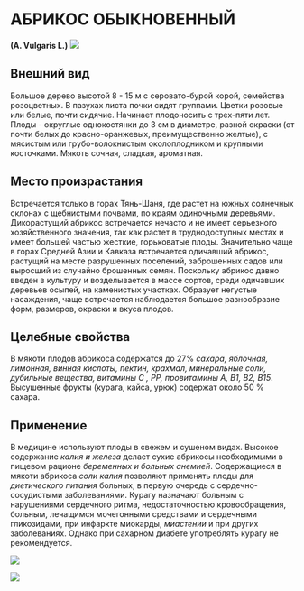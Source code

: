 # АБРИКОС ОБЫКНОВЕННЫЙ
**(A. Vulgaris L.)**
![](abrikos3.gif)

## Внешний вид
Большое дерево высотой 8 - 15 м с серовато-бурой корой, семейства розоцветных. В пазухах листа почки сидят группами. Цветки розовые или белые, почти сидячие. Начинает плодоносить с трех-пяти лет. Плоды - округлые однокостянки до 3 см в диаметре, разной окраски (от почти белых до красно-оранжевых, преимущественно желтые), с мясистым или грубо-волокнистым околоплодником и крупными косточками. Мякоть сочная, сладкая, ароматная. 

## Место произрастания
Встречается только в горах Тянь-Шаня, где растет на южных солнечных склонах с щебнистыми почвами, по краям одиночными деревьями. Дикорастущий абрикос встречается нечасто и не имеет серьезного хозяйственного значения, так как растет в труднодоступных местах и имеет большей частью жесткие, горьковатые плоды. Значительно чаще в горах Средней Азии и Кавказа встречается одичавший абрикос, растущий на месте разрушенных поселений, заброшенных садов или выросший из случайно брошенных семян. Поскольку абрикос давно введен в культуру и возделывается в массе сортов, среди одичавших деревьев осыпей, на каменистых участках. Образует негустые насаждения, чаще встречается наблюдается большое разнообразие форм, размеров, окраски и вкуса плодов.

## Целебные свойства
В мякоти плодов абрикоса содержатся до 27% *сахара, яблочная, лимонная, винная кислоты, пектин, крахмал, минеральные соли, дубильные вещества, витамины С , РР, провитамины A, B1, B2, B15*. Высушенные фрукты (курага, кайса, урюк) содержат около 50 % сахара.

## Применение
В медицине используют плоды в свежем и сушеном видах. Высокое содержание *калия и железа* делает сухие абрикосы необходимыми в пищевом рационе *беременных и больных анемией*. Содержащиеся в мякоти абрикоса *соли калия* позволяют применять плоды для *диетического питания* больных, в первую очередь с сердечно-сосудистыми заболеваниями. Курагу назначают больным с нарушениями сердечного ритма, недостаточностью кровообращения, больным, лечащимся мочегонными средствами и сердечными гликозидами, при инфаркте миокарды, *миастении* и при других заболеваниях. Однако при сахарном диабете употреблять курагу не рекомендуется.

![](abrikos1.jpg)

![](abrikos2.jpg) 